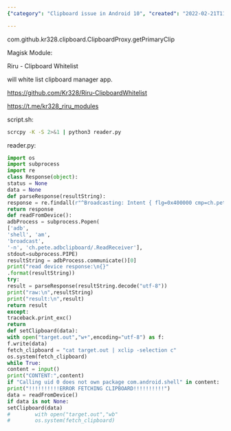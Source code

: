 ```yaml
---
{"category": "Clipboard issue in Android 10", "created": "2022-02-21T11:44:30.000Z", "date": "2022-02-21 11:44:30", "description": "This article explains how to resolve the Android 10 clipboard issue in scrcpy by utilizing Riru's Clipboard Whitelist module and incorporating the '-K' flag with Python's reader.py script, allowing compatibility with specific clipboard manager apps.", "modified": "2022-08-19T02:23:21.542Z", "tags": ["android", "clipboard", "sync", "system manage", "tweaks"], "title": "Android 10 clipboard issue for scrcpy"}

---
```


com.github.kr328.clipboard.ClipboardProxy.getPrimaryClip

Magisk Module:

Riru - Clipboard Whitelist

will white list clipboard manager app.

https://github.com/Kr328/Riru-ClipboardWhitelist

https://t.me/kr328_riru_modules

script.sh:

```bash
scrcpy -K -S 2>&1 | python3 reader.py

```

reader.py:

```python
import os
import subprocess
import re
class Response(object):
status = None
data = None
def parseResponse(resultString):
response = re.findall(r"^Broadcasting: Intent { flg=0x400000 cmp=ch.pete.adbclipboard/.ReadReceiver }\nBroadcast completed: result=-1, data=\"((.*\n?)+)\"$",resultString)[0][0]
return response
def readFromDevice():
adbProcess = subprocess.Popen(
['adb',
'shell', 'am',
'broadcast',
'-n', 'ch.pete.adbclipboard/.ReadReceiver'],
stdout=subprocess.PIPE)
resultString = adbProcess.communicate()[0]
print("read device response:\n{}"
.format(resultString))
try:
result = parseResponse(resultString.decode("utf-8"))
print("raw:\n",resultString)
print("result:\n",result)
return result
except:
traceback.print_exc()
return
def setClipboard(data):
with open("target.out","w+",encoding="utf-8") as f:
f.write(data)
fetch_clipboard = "cat target.out | xclip -selection c"
os.system(fetch_clipboard)
while True:
content = input()
print("CONTENT:",content)
if "Calling uid 0 does not own package com.android.shell" in content:
print("!!!!!!!!!!ERROR FETCHING CLIPBOARD!!!!!!!!!!")
data = readFromDevice()
if data is not None:
setClipboard(data)
#        with open("target.out","wb"
#        os.system(fetch_clipboard)

```
